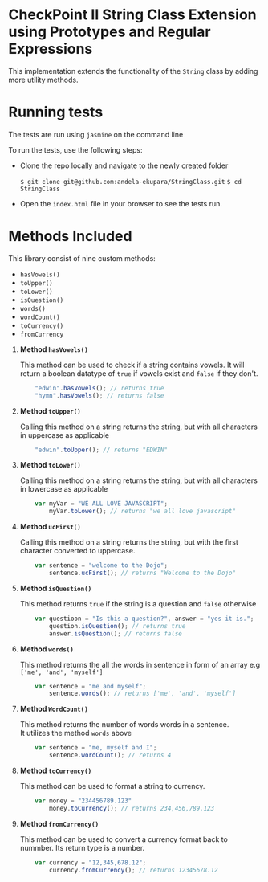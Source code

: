 
# CheckPoint II String Class Extension using Prototypes and Regular Expressions

This implementation extends the functionality of the `String` class by adding more utility methods.

# Running tests
The tests are run using `jasmine` on the command line

To run the tests, use the following steps:

 - Clone the repo locally and navigate to the newly created folder

    `$ git clone git@github.com:andela-ekupara/StringClass.git`
    `$ cd StringClass`

 - Open the `index.html` file in your browser to see the tests run.


# Methods Included

This library consist of nine custom methods:
 - `hasVowels()`
 - `toUpper()`
 - `toLower()`
 - `isQuestion()`
 - `words()`
 - `wordCount()`
 - `toCurrency()`
 - `fromCurrency`

1. **Method `hasVowels()`**

    This method can be used to check if a string contains vowels.
    It will return a boolean datatype of `true` if vowels exist and `false` if they don't.

    ``` JavaScript
        "edwin".hasVowels(); // returns true
        "hymn".hasVowels(); // returns false
    ```
2.  **Method `toUpper()`**

    Calling this method on a string returns the string, but with all characters in uppercase as applicable

    ``` JavaScript
        "edwin".toUpper(); // returns "EDWIN"
    ```
3. **Method `toLower()`**

    Calling this method on a string returns the string, but with all characters in lowercase as applicable

    ``` JavaScript
        var myVar = "WE ALL LOVE JAVASCRIPT";
            myVar.toLower(); // returns "we all love javascript"
    ```
4. **Method `ucFirst()`**

    Calling this method on a string returns the string, but with the first character 
    converted to uppercase.

    ``` JavaScript
        var sentence = "welcome to the Dojo";
            sentence.ucFirst(); // returns "Welcome to the Dojo"
    ```
5.  **Method `isQuestion()`**

    This method returns `true` if the string is a question and `false` otherwise

    ``` JavaScript
        var questioon = "Is this a question?", answer = "yes it is.";
            question.isQuestion(); // returns true
            answer.isQuestion(); // returns false
    ```
6.  **Method `words()`**

    This method returns the all the words in sentence in form of an array
    e.g `['me', 'and', 'myself']`

    ``` JavaScript
        var sentence = "me and myself";
            sentence.words(); // returns ['me', 'and', 'myself']
    ```
7.  **Method `WordCount()`**

    This method returns the number of words words in a sentence.  
    It utilizes the method `words` above
    ``` JavaScript
        var sentence = "me, myself and I";
            sentence.wordCount(); // returns 4
    ```
8.  **Method `toCurrency()`**

    This method can be used to format a string to currency.
    ``` Javascript
        var money = "234456789.123"
            money.toCurrency(); // returns 234,456,789.123
    ```
9.  **Method `fromCurrency()`**

    This method can be used to convert a currency format back to nummber.
    Its return type is a number.
    ``` JavaScript
        var currency = "12,345,678.12";
            currency.fromCurrency(); // returns 12345678.12
    ```